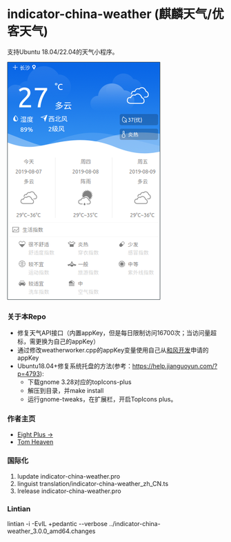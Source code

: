 # indicator-china-weather (麒麟天气/优客天气)

支持Ubuntu 18.04/22.04的天气小程序。

![](./doc/weather_zh_CN.png)

### 关于本Repo
+ 修复天气API接口（内置appKey，但是每日限制访问16700次；当访问量超标，需更换为自己的appKey）
+ 通过修改weatherworker.cpp的appKey变量使用自己从[和风开发](https://dev.qweather.com/)申请的appKey
+ Ubuntu18.04+修复系统托盘的方法(参考：https://help.jianguoyun.com/?p=4793):
  - 下载gnome 3.28对应的topIcons-plus
  - 解压到目录，并make install
  - 运行gnome-tweaks，在扩展栏，开启TopIcons plus。

### 作者主页

+ [Eight Plus &rarr;](https://eightplus.github.io/)
+ [Tom Heaven](http://tomheaven.cn)

### 国际化

1. lupdate indicator-china-weather.pro
2. linguist translation/indicator-china-weather_zh_CN.ts
3. lrelease indicator-china-weather.pro

### Lintian

lintian -i -EvIL +pedantic --verbose ../indicator-china-weather_3.0.0_amd64.changes
